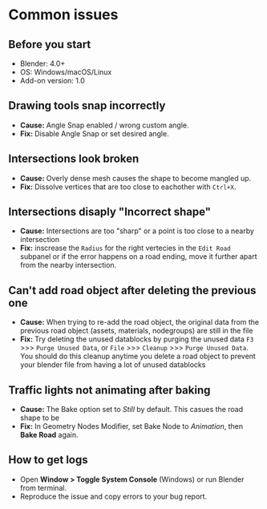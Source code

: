 # Common issues 

## Before you start
- Blender: 4.0+ 
- OS: Windows/macOS/Linux
- Add-on version: 1.0

## Drawing tools snap incorrectly
- **Cause:** Angle Snap enabled / wrong custom angle.  
- **Fix:** Disable Angle Snap or set desired angle.

## Intersections look broken
- **Cause:** Overly dense mesh causes the shape to become mangled up.
- **Fix:** Dissolve vertices that are too close to eachother with `Ctrl+X`.

## Intersections disaply "Incorrect shape"
- **Cause:** Intersections are too "sharp" or a point is too close to a nearby intersection
- **Fix:** inscrease the `Radius` for the right vertecies in the `Edit Road` subpanel or if the error happens on a road ending, move it further apart from the nearby intersection. 

## Can't add road object after deleting the previous one
- **Cause:** When trying to re-add the road object, the original data from the previous road object (assets, materials, nodegroups) are still in the file
- **Fix:** Try deleting the unused datablocks by purging the unused data `F3` >>> `Purge Unused Data`, or `File` >>> `Cleanup` >>> `Purge Unused Data`. You should do this cleanup anytime you delete a road object to prevent your blender file from having a lot of unused datablocks

## Traffic lights not animating after baking
- **Cause:** The Bake option set to *Still* by default. This casues the road shape to be     
- **Fix:** In Geometry Nodes Modifier, set Bake Node to *Animation*, then **Bake Road** again.

## How to get logs
- Open **Window > Toggle System Console** (Windows) or run Blender from terminal.
- Reproduce the issue and copy errors to your bug report.
